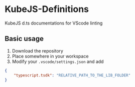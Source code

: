 # KubeJS-Definitions

KubeJS d.ts documentations for VScode linting

## Basic usage

1. Download the repository
2. Place somewhere in your workspace
3. Modify your `.vscode/settings.json` and add 
```json
{
	"typescript.tsdk": "RELATIVE_PATH_TO_THE_LIB_FOLDER"
}
```

